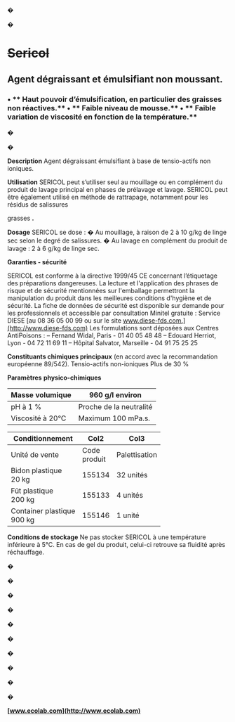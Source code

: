 �

�

# ~~**Sericol**~~
## **Agent dégraissant et émulsifiant non moussant.**
### • ** Haut pouvoir d’émulsification, en particulier des graisses non réactives.** • ** Faible niveau de mousse.** • ** Faible variation de viscosité en fonction de la température.**

�

�


**Description**
Agent dégraissant émulsifiant à base de tensio-actifs
non ioniques.

**Utilisation**
SERICOL peut s’utiliser seul au mouillage ou en
complément du produit de lavage principal en phases
de prélavage et lavage.
SERICOL peut être également utilisé en méthode de
rattrapage, notamment pour les résidus de salissures

grasses **.**

**Dosage**
SERICOL se dose :
� Au mouillage, à raison de 2 à 10 g/kg de linge sec
selon le degré de salissures.
� Au lavage en complément du produit de lavage :
2 à 6 g/kg de linge sec.

**Garanties - sécurité**

SERICOL est conforme à la directive 1999/45 CE
concernant l’étiquetage des préparations
dangereuses. La lecture et l'application des phrases
de risque et de sécurité mentionnées sur l'emballage
permettront la manipulation du produit dans les
meilleures conditions d'hygiène et de sécurité.
La fiche de données de sécurité est disponible sur
demande pour les professionnels et accessible par
consultation Minitel gratuite : Service DIESE
[au 08 36 05 00 99 ou sur le site www.diese-fds.com.](http://www.diese-fds.com)
Les formulations sont déposées aux Centres AntiPoisons :
– Fernand Widal, Paris - 01 40 05 48 48
– Edouard Herriot, Lyon - 04 72 11 69 11
– Hôpital Salvator, Marseille - 04 91 75 25 25


**Constituants chimiques principaux**
(en accord avec la recommandation européenne
89/542).
Tensio-actifs non-ioniques Plus de 30 %

**Paramètres** **physico-chimiques**

|Masse volumique|960 g/l environ|
|---|---|
|pH à 1 %|Proche de la neutralité|
|Viscosité à 20°C|Maximum 100 mPa.s.|


|Conditionnement|Col2|Col3|
|---|---|---|
|Unité de vente|Code<br>produit|Palettisation|
|Bidon plastique<br>20 kg|155134|32 unités|
|Fût plastique<br>200 kg|155133|4 unités|
|Container plastique<br>900 kg|155146|1 unité|



**Conditions de stockage**
Ne pas stocker SERICOL à une température
inférieure à 5°C.
En cas de gel du produit, celui-ci retrouve sa
fluidité après réchauffage.


�

�


�

�


�

�


�

�


�

�

**[www.ecolab.com](http://www.ecolab.com)**

